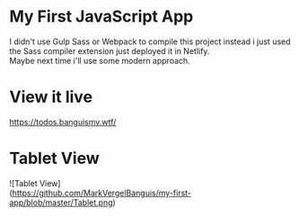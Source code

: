 # My First JavaScript App <br/>
I didn't use Gulp Sass or Webpack to compile this project instead i just used the Sass compiler extension just deployed it in Netlify. <br/>
Maybe next time i'll use some modern approach.

# View it live <br />
https://todos.banguismv.wtf/

# Tablet View
![Tablet View]   
(https://github.com/MarkVergelBanguis/my-first-app/blob/master/Tablet.png)
